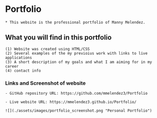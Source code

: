 # Portfolio

    * This website is the professional portfolio of Manny Melendez.


## What you will find in this portfolio
    (1) Website was created using HTML/CSS
    (2) Several examples of the my previoius work with links to live applications
    (3) A short description of my goals and what I am aiming for in my career
    (4) contact info


### Links and Screenshot of website
    - GitHub repository URL: https://github.com/mmelendez3/Portfolio
    
    - Live website URL: https://mmelendez3.github.io/Portfolio/

    ![](./assets/images/portfolio_screenshot.png "Personal Portfolio")